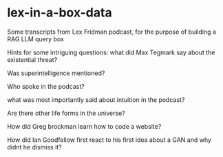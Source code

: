 # lex-in-a-box-data
Some transcripts from Lex Fridman podcast, for the purpose of building a RAG LLM query box

Hints for some intriguing questions:
what did Max Tegmark say about the existential threat?

Was superintelligence mentioned?

Who spoke in the podcast?

what was most importantly said about intuition in the podcast?

Are there other life forms in the universe?

How did Greg brockman learn how to code a website?

How did Ian Goodfellow first react to his first idea about a GAN and why didnt he dismiss it?